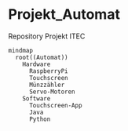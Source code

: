 # Projekt_Automat
Repository Projekt ITEC
```mermaid
mindmap
  root((Automat))
    Hardware
      RaspberryPi
      Touchscreen
      Münzzähler
      Servo-Motoren
    Software
      Touchscreen-App
      Java
      Python
      
    

```
   
